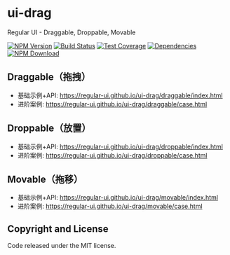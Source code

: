 # ui-drag

Regular UI - Draggable, Droppable, Movable

[![NPM Version][npm-img]][npm-url]
[![Build Status][travis-img]][travis-url]
[![Test Coverage][coveralls-img]][coveralls-url]
[![Dependencies][david-img]][david-url]
[![NPM Download][download-img]][download-url]

[npm-img]: http://img.shields.io/npm/v/rgui-drag.svg?style=flat-square
[npm-url]: http://npmjs.org/package/rgui-drag
[travis-img]: https://img.shields.io/travis/regular-ui/ui-drag.svg?style=flat-square
[travis-url]: https://travis-ci.org/regular-ui/ui-drag
[coveralls-img]: https://img.shields.io/coveralls/regular-ui/ui-drag.svg?style=flat-square
[coveralls-url]: https://coveralls.io/r/regular-ui/ui-drag
[david-img]: http://img.shields.io/david/regular-ui/ui-drag.svg?style=flat-square
[david-url]: https://david-dm.org/regular-ui/ui-drag
[download-img]: https://img.shields.io/npm/dm/rgui-drag.svg?style=flat-square
[download-url]: https://npmjs.org/package/rgui-drag

## Draggable（拖拽）

- 基础示例+API: https://regular-ui.github.io/ui-drag/draggable/index.html
- 进阶案例: https://regular-ui.github.io/ui-drag/draggable/case.html

## Droppable（放置）

- 基础示例+API: https://regular-ui.github.io/ui-drag/droppable/index.html
- 进阶案例: https://regular-ui.github.io/ui-drag/droppable/case.html

## Movable（拖移）

- 基础示例+API: https://regular-ui.github.io/ui-drag/movable/index.html
- 进阶案例: https://regular-ui.github.io/ui-drag/movable/case.html

## Copyright and License

Code released under the MIT license.
